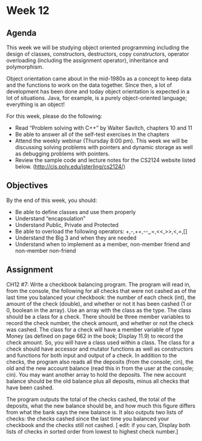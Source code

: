 # Week 12

## Agenda

This week we will be studying object oriented programming including the design of classes, constructors, destructors, copy constructors, operator overloading (including the assignment operator), inheritance and polymorphism. 

Object orientation came about in the mid-1980s as a concept to keep data and the functions to work on the data together.  Since then, a lot of development has been done and today object orientation is expected in a lot of situations.  Java, for example, is a purely object-oriented language; everything is an object!

For this week, please do the following:

- Read “Problem solving with C++” by Walter Savitch, chapters 10 and 11
- Be able to answer all of the self-test exercises in the chapters
- Attend the weekly webinar (Thursday 8:00 pm). This week we will be discussing solving problems with pointers and dynamic storage as well as debugging problems with pointers.
- Review the sample code and lecture notes for the CS2124 website listed below. (http://cis.poly.edu/jsterling/cs2124/)

## Objectives
By the end of this week, you should:

- Be able to define classes and use them properly
- Understand “encapsulation”
- Understand Public, Private and Protected
- Be able to overload the following operators: +,-,++,--,*,*=,<<,>>,<,=,[]
- Understand the Big 3 and when they are needed
- Understand when to implement as a member, non-member friend and non-member non-friend

## Assignment

CH12 #7: Write a checkbook balancing program. The program will read in, from the console, the following for all checks that were not cashed as of the last time you balanced your checkbook: the number of each check (int), the amount of the check (double), and whether or not it has been cashed (1 or 0, boolean in the array). Use an array with the class as the type. The class should be a class for a check. There should be three member variables to record the check number, the check amount, and whether or not the check was cashed. The class for a check will have a member variable of type Money (as defined on page 662 in the book; Display 11.9) to record the check amount. So, you will have a class used within a class. The class for a check should have accessor and mutator functions as 
well as constructors and functions for both input and output of a check.  In addition to the checks, the program also reads all the deposits (from the console; cin), the old and the new account balance (read this in from the user at the console; cin). You may want another array to hold the deposits. The new account balance should be the old balance plus all deposits, minus all checks that have been cashed.

The program outputs the total of the checks cashed, the total of the deposits, what the new balance should be, and how much this figure differs from what the bank says the new balance is. It also outputs two lists of checks: the checks cashed since the last time you balanced your checkbook and the checks still not cashed. [ edit: if you can, Display both lists of checks in sorted order from lowest to highest check number.]
